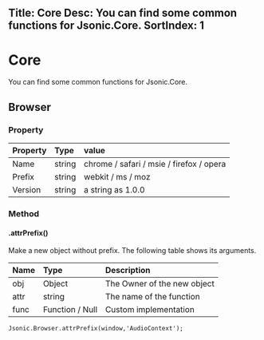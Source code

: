 Title: Core
Desc: You can find some common functions for Jsonic.Core.
SortIndex: 1
---
# Core

You can find some common functions for Jsonic.Core.

## Browser

### Property

| Property   | Type      | value                                    |
| -----------|:----------|:-----------------------------------------|
| Name       | string    | chrome / safari / msie / firefox / opera |
| Prefix     | string    | webkit / ms / moz                        |
| Version    | string    | a string as 1.0.0                        |

### Method

#### .attrPrefix()

Make a new object without prefix. The following table shows its arguments.

| Name   | Type            | Description                  |
| -------|:----------------|:-----------------------------|
| obj    | Object          | The Owner of the new object  |
| attr   | string          | The name of the function     |
| func   | Function / Null | Custom implementation        |

```
Jsonic.Browser.attrPrefix(window,'AudioContext');
```